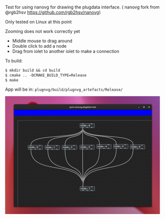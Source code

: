 Test for using nanovg for drawing the plugdata interface.
( nanovg fork from @rgb2hsv https://github.com/rgb2hsv/nanovg)

Only tested on Linux at this point

Zooming does not work correctly yet

* Middle mouse to drag around
* Double click to add a node
* Drag from iolet to another iolet to make a connection

To build:
```
$ mkdir build && cd build
$ cmake .. -DCMAKE_BUILD_TYPE=Release
$ make 
```

App will be in: `plugnvg/build/plugnvg_artefacts/Release/`

![plugnvg-example.png](plugnvg-example.png)
